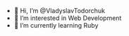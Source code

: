 - 👋 Hi, I’m @VladyslavTodorchuk
- 👀 I’m interested in Web Development
- 🌱 I’m currently learning Ruby
